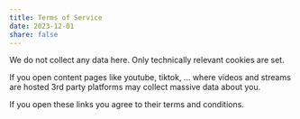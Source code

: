 ```yaml
---
title: Terms of Service
date: 2023-12-01
share: false
---
```


We do not collect any data here.
Only technically relevant cookies are set.

If you open content pages like youtube, tiktok, ... where videos and streams are hosted 3rd party platforms may collect massive data about you.

If you open these links you agree to their terms and conditions.

